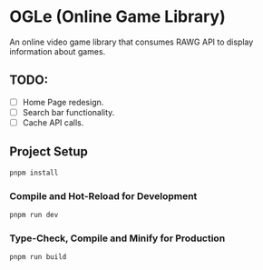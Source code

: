 # OGLe (Online Game Library)
An online video game library that consumes RAWG API to display information about games. 

## TODO:
- [ ] Home Page redesign.
- [ ] Search bar functionality.
- [ ] Cache API calls.

## Project Setup

```sh
pnpm install
```

### Compile and Hot-Reload for Development

```sh
pnpm run dev
```

### Type-Check, Compile and Minify for Production

```sh
pnpm run build
```
